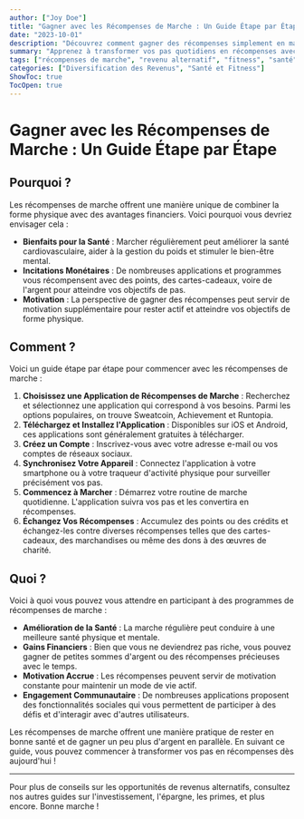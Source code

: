 ```yaml
---
author: ["Joy Doe"]
title: "Gagner avec les Récompenses de Marche : Un Guide Étape par Étape"
date: "2023-10-01"
description: "Découvrez comment gagner des récompenses simplement en marchant. Ce guide explique pourquoi les récompenses de marche sont bénéfiques, comment commencer et à quoi vous pouvez vous attendre."
summary: "Apprenez à transformer vos pas quotidiens en récompenses avec des applications de récompenses de marche. Ce guide couvre les avantages, les étapes pour commencer et les résultats potentiels."
tags: ["récompenses de marche", "revenu alternatif", "fitness", "santé"]
categories: ["Diversification des Revenus", "Santé et Fitness"]
ShowToc: true
TocOpen: true
---
```


# Gagner avec les Récompenses de Marche : Un Guide Étape par Étape

## Pourquoi ?

Les récompenses de marche offrent une manière unique de combiner la forme physique avec des avantages financiers. Voici pourquoi vous devriez envisager cela :

- **Bienfaits pour la Santé** : Marcher régulièrement peut améliorer la santé cardiovasculaire, aider à la gestion du poids et stimuler le bien-être mental.
- **Incitations Monétaires** : De nombreuses applications et programmes vous récompensent avec des points, des cartes-cadeaux, voire de l'argent pour atteindre vos objectifs de pas.
- **Motivation** : La perspective de gagner des récompenses peut servir de motivation supplémentaire pour rester actif et atteindre vos objectifs de forme physique.

## Comment ?

Voici un guide étape par étape pour commencer avec les récompenses de marche :

1. **Choisissez une Application de Récompenses de Marche** : Recherchez et sélectionnez une application qui correspond à vos besoins. Parmi les options populaires, on trouve Sweatcoin, Achievement et Runtopia.
2. **Téléchargez et Installez l'Application** : Disponibles sur iOS et Android, ces applications sont généralement gratuites à télécharger.
3. **Créez un Compte** : Inscrivez-vous avec votre adresse e-mail ou vos comptes de réseaux sociaux.
4. **Synchronisez Votre Appareil** : Connectez l'application à votre smartphone ou à votre traqueur d'activité physique pour surveiller précisément vos pas.
5. **Commencez à Marcher** : Démarrez votre routine de marche quotidienne. L'application suivra vos pas et les convertira en récompenses.
6. **Échangez Vos Récompenses** : Accumulez des points ou des crédits et échangez-les contre diverses récompenses telles que des cartes-cadeaux, des marchandises ou même des dons à des œuvres de charité.

## Quoi ?

Voici à quoi vous pouvez vous attendre en participant à des programmes de récompenses de marche :

- **Amélioration de la Santé** : La marche régulière peut conduire à une meilleure santé physique et mentale.
- **Gains Financiers** : Bien que vous ne deviendrez pas riche, vous pouvez gagner de petites sommes d'argent ou des récompenses précieuses avec le temps.
- **Motivation Accrue** : Les récompenses peuvent servir de motivation constante pour maintenir un mode de vie actif.
- **Engagement Communautaire** : De nombreuses applications proposent des fonctionnalités sociales qui vous permettent de participer à des défis et d'interagir avec d'autres utilisateurs.

Les récompenses de marche offrent une manière pratique de rester en bonne santé et de gagner un peu plus d'argent en parallèle. En suivant ce guide, vous pouvez commencer à transformer vos pas en récompenses dès aujourd'hui !

---

Pour plus de conseils sur les opportunités de revenus alternatifs, consultez nos autres guides sur l'investissement, l'épargne, les primes, et plus encore. Bonne marche !